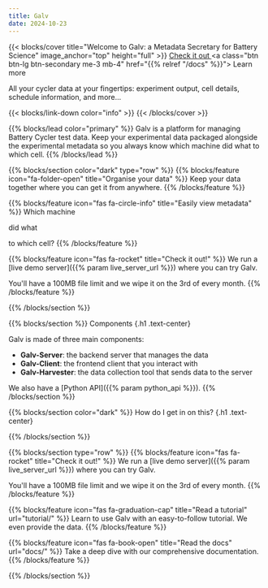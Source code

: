 ```yaml
---
title: Galv
date: 2024-10-23
---
```


{{< blocks/cover title="Welcome to Galv: a Metadata Secretary for Battery Science" image_anchor="top" height="full" >}}
<a class="btn btn-lg btn-primary me-3 mb-4" href="{{% param live_server_url %}}">
  Check it out <i class="fas fa-rocket ms-2"></i>
</a>
<a class="btn btn-lg btn-secondary me-3 mb-4" href="{{% relref "/docs" %}}">
  Learn more <i class="fas fa-arrow-alt-circle-right ms-2"></i>
</a>
<p class="lead mt-5">
All your cycler data at your fingertips: experiment output, cell details, schedule information, and more...
</p>
{{< blocks/link-down color="info" >}}
{{< /blocks/cover >}}


{{% blocks/lead color="primary" %}}
Galv is a platform for managing Battery Cycler test data. 
Keep your experimental data packaged alongside the experimental metadata so you always know which machine did what to which cell.
{{% /blocks/lead %}}


{{% blocks/section color="dark" type="row" %}}
{{% blocks/feature icon="fa-folder-open" title="Organise your data" %}}
Keep your data together where you can get it from anywhere.
{{% /blocks/feature %}}


{{% blocks/feature icon="fas fa-circle-info" title="Easily view metadata" %}}
Which machine <i class="fas fa-microscope"></i>  

did what <i class="fas fa-clipboard-list"></i>  

to which cell? <i class="fas fa-battery-empty"></i>
{{% /blocks/feature %}}


{{% blocks/feature icon="fas fa-rocket" title="Check it out!" %}}
We run a [live demo server]({{% param live_server_url %}}) where you can try Galv.

You'll have a 100MB file limit and we wipe it on the 3rd of every month.
{{% /blocks/feature %}}


{{% /blocks/section %}}


{{% blocks/section %}}
Components
{.h1 .text-center}

Galv is made of three main components:
- **Galv-Server**: the backend server that manages the data
- **Galv-Client**: the frontend client that you interact with
- **Galv-Harvester**: the data collection tool that sends data to the server

We also have a [Python API]({{% param python_api %}}).
{{% /blocks/section %}}


{{% blocks/section color="dark" %}}
How do I get in on this?
{.h1 .text-center}

{{% /blocks/section %}}

{{% blocks/section type="row" %}}
{{% blocks/feature icon="fas fa-rocket" title="Check it out!" %}}
We run a [live demo server]({{% param live_server_url %}}) where you can try Galv.

You'll have a 100MB file limit and we wipe it on the 3rd of every month.
{{% /blocks/feature %}}

{{% blocks/feature icon="fas fa-graduation-cap" title="Read a tutorial" url="tutorial/" %}}
Learn to use Galv with an easy-to-follow tutorial. We even provide the data.
{{% /blocks/feature %}}


{{% blocks/feature icon="fas fa-book-open" title="Read the docs" url="docs/" %}}
Take a deep dive with our comprehensive documentation.
{{% /blocks/feature %}}

{{% /blocks/section %}}
